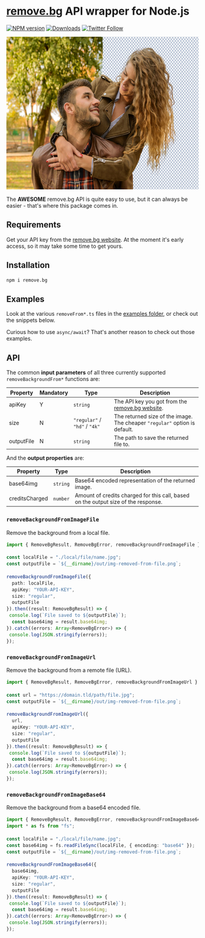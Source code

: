 # [remove.bg](https://www.remove.bg) API wrapper for Node.js

[![NPM version][npm-image]][npm-url]
[![Downloads][downloads-image]][npm-url]
[![Twitter Follow][twitter-image]][twitter-url]

[npm-image]:http://img.shields.io/npm/v/remove.bg.svg
[npm-url]:https://npmjs.org/package/remove.bg
[downloads-image]:http://img.shields.io/npm/dm/remove.bg.svg
[twitter-image]:https://img.shields.io/twitter/follow/eddyverbruggen.svg?style=social&label=Follow%20me
[twitter-url]:https://twitter.com/eddyverbruggen

<img src="https://github.com/EddyVerbruggen/remove.bg/raw/master/media/remove.bg.promo.jpg" width="600px" height="400px" />

The **AWESOME** remove.bg API is quite easy to use, but it can always be easier - that's where this package comes in.

## Requirements
Get your API key from the [remove.bg website](https://www.remove.bg/api).
At the moment it's early access, so it may take some time to get yours.

## Installation

```bash
npm i remove.bg
```

## Examples
Look at the various `removeFrom*.ts` files in the [examples folder](/examples), or check out the snippets below.

Curious how to use `async/await`? That's another reason to check out those examples.

## API
The common **input parameters** of all three currently supported `removeBackgroundFrom*` functions are:

| Property | Mandatory | Type | Description |
| --- | --- | --- | --- |
| apiKey | Y | `string` | The API key you got from the [remove.bg website](https://www.remove.bg/api). |
| size | N | `"regular"` / `"hd"` / `"4k"` | The returned size of the image. The cheaper `"regular"` option is default. |
| outputFile | N | `string` | The path to save the returned file to. |

And the **output properties** are:

| Property  | Type | Description |
| --- | --- | --- |
| base64img | `string` | Base64 encoded representation of the returned image.
| creditsCharged | `number` | Amount of credits charged for this call, based on the output size of the response.

### `removeBackgroundFromImageFile`
Remove the background from a local file.

```typescript
import { RemoveBgResult, RemoveBgError, removeBackgroundFromImageFile } from "remove.bg";

const localFile = "./local/file/name.jpg";
const outputFile = `${__dirname}/out/img-removed-from-file.png`;

removeBackgroundFromImageFile({
  path: localFile,
  apiKey: "YOUR-API-KEY",
  size: "regular",
  outputFile
}).then((result: RemoveBgResult) => {
 console.log(`File saved to ${outputFile}`);
  const base64img = result.base64img;
}).catch((errors: Array<RemoveBgError>) => {
 console.log(JSON.stringify(errors));
});
```

### `removeBackgroundFromImageUrl`
Remove the background from a remote file (URL).

```typescript
import { RemoveBgResult, RemoveBgError, removeBackgroundFromImageUrl } from "remove.bg";

const url = "https://domain.tld/path/file.jpg";
const outputFile = `${__dirname}/out/img-removed-from-file.png`;

removeBackgroundFromImageUrl({
  url,
  apiKey: "YOUR-API-KEY",
  size: "regular",
  outputFile
}).then((result: RemoveBgResult) => {
 console.log(`File saved to ${outputFile}`);
  const base64img = result.base64img;
}).catch((errors: Array<RemoveBgError>) => {
 console.log(JSON.stringify(errors));
});
```

### `removeBackgroundFromImageBase64`
Remove the background from a base64 encoded file.

```typescript
import { RemoveBgResult, RemoveBgError, removeBackgroundFromImageBase64 } from "remove.bg";
import * as fs from "fs";

const localFile = "./local/file/name.jpg";
const base64img = fs.readFileSync(localFile, { encoding: "base64" });
const outputFile = `${__dirname}/out/img-removed-from-file.png`;

removeBackgroundFromImageBase64({
  base64img,
  apiKey: "YOUR-API-KEY",
  size: "regular",
  outputFile
}).then((result: RemoveBgResult) => {
 console.log(`File saved to ${outputFile}`);
  const base64img = result.base64img;
}).catch((errors: Array<RemoveBgError>) => {
 console.log(JSON.stringify(errors));
});
```
